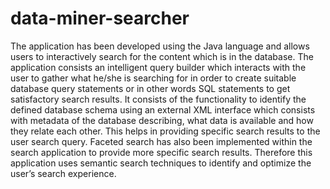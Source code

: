 data-miner-searcher
===================

The application has been developed using the Java language and allows users to interactively search for the content which is in the database. The application consists an intelligent query builder which interacts with the user to gather what he/she is searching for in order to create suitable database query statements or in other words SQL statements to get satisfactory search results. It consists of the functionality to identify the defined database schema using an external XML interface which consists with metadata of the database describing, what data is available and how they relate each other. This helps in providing specific search results to the user search query. Faceted search has also been implemented within the search application to provide more specific search results. Therefore this application uses semantic search techniques to identify and optimize the user’s search experience.
